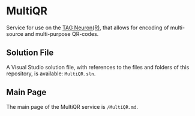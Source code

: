 MultiQR
=========

Service for use on the [TAG Neuron(R)](https://lab.tagroot.io/Documentation/Index.md), that allows for encoding of 
multi-source and multi-purpose QR-codes.

## Solution File

A Visual Studio solution file, with references to the files and folders of this repository, is available: `MultiQR.sln`.

## Main Page

The main page of the MultiQR service is `/MultiQR.md`.
